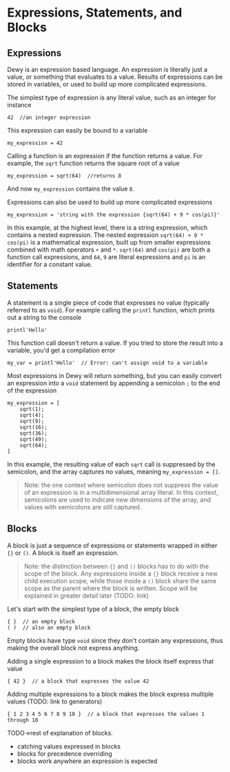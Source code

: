 # Expressions, Statements, and Blocks

## Expressions

Dewy is an expression based language. An expression is literally just a value, or something that evaluates to a value. Results of expressions can be stored in variables, or used to build up more complicated expressions.

The simplest type of expression is any literal value, such as an integer for instance

```dewy
42  //an integer expression
```

This expression can easily be bound to a variable

```dewy
my_expression = 42
```

Calling a function is an expression if the function returns a value. For example, the `sqrt` function returns the square root of a value

```dewy
my_expression = sqrt(64)  //returns 8
```

And now `my_expression` contains the value `8`.

Expressions can also be used to build up more complicated expressions

```dewy
my_expression = 'string with the expression {sqrt(64) + 9 * cos(pi)}'
```

In this example, at the highest level, there is a string expression, which contains a nested expression. The nested expression `sqrt(64) + 9 * cos(pi)` is a mathematical expression, built up from smaller expressions combined with math operators `+` and `*`. `sqrt(64)` and `cos(pi)` are both a function call expressions, and `64`, `9` are literal expressions and `pi` is an identifier for a constant value.


## Statements

A statement is a single piece of code that expresses no value (typically referred to as `void`). For example calling the `printl` function, which prints out a string to the console

```dewy
printl'Hello'
```

This function call doesn't return a value. If you tried to store the result into a variable, you'd get a compilation error

```dewy
my_var = printl'Hello'  // Error: can't assign void to a variable
```

Most expressions in Dewy will return something, but you can easily convert an expression into a `void` statement by appending a semicolon `;` to the end of the expression

```dewy
my_expression = [
    sqrt(1);
    sqrt(4);
    sqrt(9);
    sqrt(16);
    sqrt(36);
    sqrt(49);
    sqrt(64);
]
```

In this example, the resulting value of each `sqrt` call is suppressed by the semicolon, and the array captures no values, meaning `my_expression = []`.

> Note: the one context where semicolon does not suppress the value of an expression is in a multidimensional array literal. In this context, semicolons are used to indicate new dimensions of the array, and values with semicolons are still captured.

## Blocks

A block is just a sequence of expressions or statements wrapped in either `{}` or `()`. A block is itself an expression.

> Note: the distinction between `{}` and `()` blocks has to do with the scope of the block. Any expressions inside a `{}` block receive a new child execution scope, while those inside a `()` block share the same scope as the parent where the block is written. Scope will be explained in greater detail later (TODO: link)

Let's start with the simplest type of a block, the empty block

```dewy
{ }  // an empty block
( )  // also an empty block
```

Empty blocks have type `void` since they don't contain any expressions, thus making the overall block not express anything.

Adding a single expression to a block makes the block itself express that value

```dewy
{ 42 }  // a block that expresses the value 42
```

Adding multiple expressions to a block makes the block express multiple values (TODO: link to generators)
    
```dewy
{ 1 2 3 4 5 6 7 8 9 10 }  // a block that expresses the values 1 through 10
```



TODO->rest of explanation of blocks.
- catching values expressed in blocks
- blocks for precedence overriding
- blocks work anywhere an expression is expected